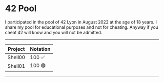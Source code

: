# 42 Pool

I participated in the pool of 42 Lyon in August 2022 at the age of 18 years.
I share my pool for educational purposes and not for cheating. Anyway if you cheat 42 will know and you will not be admitted.

****

|Project|Notation|
|---|---
|Shell00|100 ✅
|Shell01| 100 🟢


****
